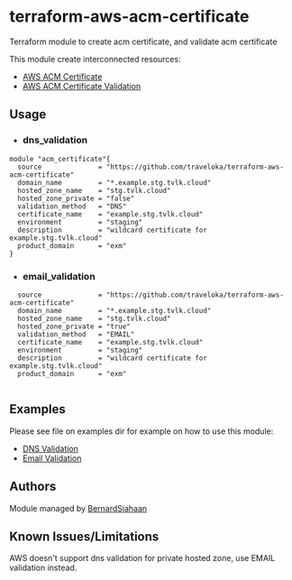 # terraform-aws-acm-certificate #

Terraform module to create acm certificate, and validate acm certificate

This module create interconnected resources:
* [AWS ACM Certificate](https://www.terraform.io/docs/providers/aws/r/acm_certificate.html)
* [AWS ACM Certificate Validation](https://www.terraform.io/docs/providers/aws/r/acm_certificate_validation.html)

## Usage ##

* ### dns_validation ###
```hcl
module "acm_certificate"{
  source              = "https://github.com/traveloka/terraform-aws-acm-certificate"
  domain_name         = "*.example.stg.tvlk.cloud"
  hosted_zone_name    = "stg.tvlk.cloud"
  hosted_zone_private = "false"
  validation_method   = "DNS"
  certificate_name    = "example.stg.tvlk.cloud"
  environment         = "staging"
  description         = "wildcard certificate for example.stg.tvlk.cloud"
  product_domain      = "exm"
}
```

* ### email_validation ###
```hcl
  source              = "https://github.com/traveloka/terraform-aws-acm-certificate"
  domain_name         = "*.example.stg.tvlk.cloud"
  hosted_zone_name    = "stg.tvlk.cloud"
  hosted_zone_private = "true"
  validation_method   = "EMAIL"
  certificate_name    = "example.stg.tvlk.cloud"
  environment         = "staging"
  description         = "wildcard certificate for example.stg.tvlk.cloud"
  product_domain      = "exm"
  
```

## Examples ##
Please see file on examples dir for example on how to use this module:
* [DNS Validation](https://github.com/traveloka/terraform-aws-acm-certificate/tree/master/examples/dns_validation)
* [Email Validation](https://github.com/traveloka/terraform-aws-acm-certificate/tree/master/examples/email_validation)

## Authors ##
Module managed by [BernardSiahaan](https://github.com/siahaanbernard/)

## Known Issues/Limitations ##
AWS doesn't support dns validation for private hosted zone, use EMAIL validation instead.

